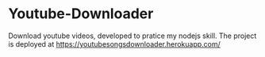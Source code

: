 # Youtube-Downloader
Download youtube videos, developed to pratice my nodejs skill.
The project is deployed at https://youtubesongsdownloader.herokuapp.com/
